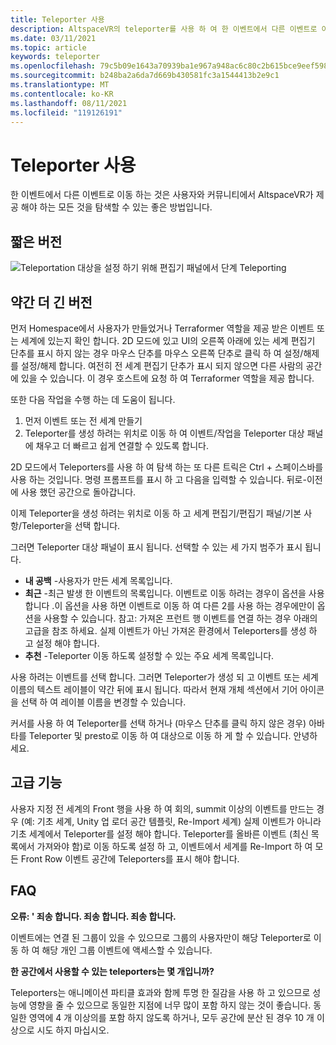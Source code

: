 ```yaml
---
title: Teleporter 사용
description: AltspaceVR의 teleporter를 사용 하 여 한 이벤트에서 다른 이벤트로 이동 하는 방법을 알아봅니다.
ms.date: 03/11/2021
ms.topic: article
keywords: teleporter
ms.openlocfilehash: 79c5b09e1643a70939ba1e967a948ac6c80c2b615bce9eef598d0e07b7722ea3
ms.sourcegitcommit: b248ba2a6da7d669b430581fc3a1544413b2e9c1
ms.translationtype: MT
ms.contentlocale: ko-KR
ms.lasthandoff: 08/11/2021
ms.locfileid: "119126191"
---
```

# <a name="using-the-teleporter"></a>Teleporter 사용

한 이벤트에서 다른 이벤트로 이동 하는 것은 사용자와 커뮤니티에서 AltspaceVR가 제공 해야 하는 모든 것을 탐색할 수 있는 좋은 방법입니다.

## <a name="the-short-version"></a>짧은 버전

![Teleportation 대상을 설정 하기 위해 편집기 패널에서 단계 Teleporting](images/teleporter.png)

## <a name="the-slightly-longer-version"></a>약간 더 긴 버전

먼저 Homespace에서 사용자가 만들었거나 Terraformer 역할을 제공 받은 이벤트 또는 세계에 있는지 확인 합니다. 2D 모드에 있고 UI의 오른쪽 아래에 있는 세계 편집기 단추를 표시 하지 않는 경우 마우스 단추를 마우스 오른쪽 단추로 클릭 하 여 설정/해제를 설정/해제 합니다. 여전히 전 세계 편집기 단추가 표시 되지 않으면 다른 사람의 공간에 있을 수 있습니다. 이 경우 호스트에 요청 하 여 Terraformer 역할을 제공 합니다.

또한 다음 작업을 수행 하는 데 도움이 됩니다. 
1. 먼저 이벤트 또는 전 세계 만들기
2. Teleporter를 생성 하려는 위치로 이동 하 여 이벤트/작업을 Teleporter 대상 패널에 채우고 더 빠르고 쉽게 연결할 수 있도록 합니다.

2D 모드에서 Teleporters를 사용 하 여 탐색 하는 또 다른 트릭은 Ctrl + 스페이스바를 사용 하는 것입니다. 명령 프롬프트를 표시 하 고 다음을 입력할 수 있습니다. 뒤로-이전에 사용 했던 공간으로 돌아갑니다. 

이제 Teleporter을 생성 하려는 위치로 이동 하 고 세계 편집기/편집기 패널/기본 사항/Teleporter을 선택 합니다.

그러면 Teleporter 대상 패널이 표시 됩니다. 선택할 수 있는 세 가지 범주가 표시 됩니다.

* **내 공백** -사용자가 만든 세계 목록입니다.
* **최근** -최근 발생 한 이벤트의 목록입니다. 이벤트로 이동 하려는 경우이 옵션을 사용 합니다 .이 옵션을 사용 하면 이벤트로 이동 하 여 다른 2를 사용 하는 경우에만이 옵션을 사용할 수 있습니다. 참고: 가져온 프런트 행 이벤트를 연결 하는 경우 아래의 고급을 참조 하세요. 실제 이벤트가 아닌 가져온 환경에서 Teleporters를 생성 하 고 설정 해야 합니다.
* **추천** -Teleporter 이동 하도록 설정할 수 있는 주요 세계 목록입니다.

사용 하려는 이벤트를 선택 합니다. 그러면 Teleporter가 생성 되 고 이벤트 또는 세계 이름의 텍스트 레이블이 약간 뒤에 표시 됩니다. 따라서 현재 개체 섹션에서 기어 아이콘을 선택 하 여 레이블 이름을 변경할 수 있습니다.

커서를 사용 하 여 Teleporter를 선택 하거나 (마우스 단추를 클릭 하지 않은 경우) 아바타를 Teleporter 및 presto로 이동 하 여 대상으로 이동 하 게 할 수 있습니다. 안녕하세요.

## <a name="advanced-features"></a>고급 기능

사용자 지정 전 세계의 Front 행을 사용 하 여 회의, summit 이상의 이벤트를 만드는 경우 (예: 기초 세계, Unity 업 로더 공간 템플릿, Re-Import 세계) 실제 이벤트가 아니라 기초 세계에서 Teleporter를 설정 해야 합니다. Teleporter를 올바른 이벤트 (최신 목록에서 가져와야 함)로 이동 하도록 설정 하 고, 이벤트에서 세계를 Re-Import 하 여 모든 Front Row 이벤트 공간에 Teleporters를 표시 해야 합니다.

## <a name="faqs"></a>FAQ

**오류: ' 죄송 합니다. 죄송 합니다. 죄송 합니다.**

이벤트에는 연결 된 그룹이 있을 수 있으므로 그룹의 사용자만이 해당 Teleporter로 이동 하 여 해당 개인 그룹 이벤트에 액세스할 수 있습니다.

**한 공간에서 사용할 수 있는 teleporters는 몇 개입니까?**

Teleporters는 애니메이션 파티클 효과와 함께 투명 한 질감을 사용 하 고 있으므로 성능에 영향을 줄 수 있으므로 동일한 지점에 너무 많이 포함 하지 않는 것이 좋습니다. 동일한 영역에 4 개 이상의를 포함 하지 않도록 하거나, 모두 공간에 분산 된 경우 10 개 이상으로 시도 하지 마십시오.